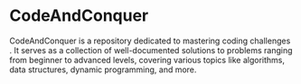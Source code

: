 # CodeAndConquer
CodeAndConquer is a repository dedicated to mastering coding challenges . It serves as a collection of well-documented solutions to problems ranging from beginner to advanced levels, covering various topics like algorithms, data structures, dynamic programming, and more.
